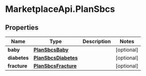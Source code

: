 # MarketplaceApi.PlanSbcs

## Properties
Name | Type | Description | Notes
------------ | ------------- | ------------- | -------------
**baby** | [**PlanSbcsBaby**](PlanSbcsBaby.md) |  | [optional] 
**diabetes** | [**PlanSbcsDiabetes**](PlanSbcsDiabetes.md) |  | [optional] 
**fracture** | [**PlanSbcsFracture**](PlanSbcsFracture.md) |  | [optional] 


